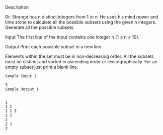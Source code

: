 Description

Dr. Strange has n distinct integers from 1 to n. He uses his mind power and time stone to calculate all the possible subsets using the given n integers. Generate all the possible subsets.


Input
The first line of the input contains one integer n (1 ≤ n ≤ 10).


Output
Print each possible subset in a new line.

Elements within the set must be in non-decreasing order. All the subsets must be distinct and sorted in ascending order or lexicographically. For an empty subset just print a blank line.

```
Sample Input 1 

3
Sample Output 1


1 
1 2 
1 2 3 
1 3 
2 
2 3 
3 
```
